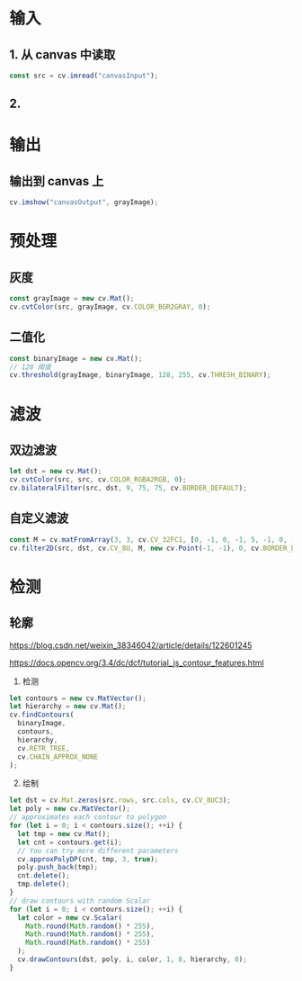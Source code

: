 # 输入

## 1. 从 canvas 中读取

```js
const src = cv.imread("canvasInput");
```

## 2.

# 输出

## 输出到 canvas 上

```js
cv.imshow("canvasOutput", grayImage);
```

# 预处理

## 灰度

```js
const grayImage = new cv.Mat();
cv.cvtColor(src, grayImage, cv.COLOR_BGR2GRAY, 0);
```

## 二值化

```js
const binaryImage = new cv.Mat();
// 128 阈值
cv.threshold(grayImage, binaryImage, 128, 255, cv.THRESH_BINARY);
```

# 滤波

## 双边滤波

```js
let dst = new cv.Mat();
cv.cvtColor(src, src, cv.COLOR_RGBA2RGB, 0);
cv.bilateralFilter(src, dst, 9, 75, 75, cv.BORDER_DEFAULT);
```

## 自定义滤波

```js
const M = cv.matFromArray(3, 3, cv.CV_32FC1, [0, -1, 0, -1, 5, -1, 0, -1, 0]);
cv.filter2D(src, dst, cv.CV_8U, M, new cv.Point(-1, -1), 0, cv.BORDER_DEFAULT);
```

# 检测

## 轮廓

https://blog.csdn.net/weixin_38346042/article/details/122601245

https://docs.opencv.org/3.4/dc/dcf/tutorial_js_contour_features.html

1. 检测

```js
let contours = new cv.MatVector();
let hierarchy = new cv.Mat();
cv.findContours(
  binaryImage,
  contours,
  hierarchy,
  cv.RETR_TREE,
  cv.CHAIN_APPROX_NONE
);
```

2. 绘制

```js
let dst = cv.Mat.zeros(src.rows, src.cols, cv.CV_8UC3);
let poly = new cv.MatVector();
// approximates each contour to polygon
for (let i = 0; i < contours.size(); ++i) {
  let tmp = new cv.Mat();
  let cnt = contours.get(i);
  // You can try more different parameters
  cv.approxPolyDP(cnt, tmp, 3, true);
  poly.push_back(tmp);
  cnt.delete();
  tmp.delete();
}
// draw contours with random Scalar
for (let i = 0; i < contours.size(); ++i) {
  let color = new cv.Scalar(
    Math.round(Math.random() * 255),
    Math.round(Math.random() * 255),
    Math.round(Math.random() * 255)
  );
  cv.drawContours(dst, poly, i, color, 1, 8, hierarchy, 0);
}
```
